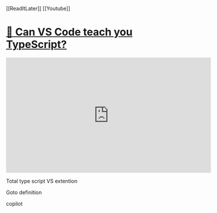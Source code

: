 [[ReadItLater]] [[Youtube]]

# [🔴 Can VS Code teach you TypeScript?](https://www.youtube.com/watch?v=tDT214cE6Lo)

<iframe width="560" height="315" src="https://www.youtube.com/embed/tDT214cE6Lo" title="YouTube video player" frameborder="0" allow="accelerometer; autoplay; clipboard-write; encrypted-media; gyroscope; picture-in-picture" allowfullscreen></iframe>




Total type script VS extention 

Goto definition 

copilot
   